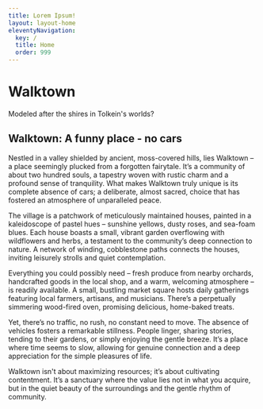 ```yaml
---
title: Lorem Ipsum!
layout: layout-home
eleventyNavigation:
  key: /
  title: Home
  order: 999
---
```


# Walktown

Modeled after the shires in Tolkein's worlds?

## Walktown: A funny place - no cars

Nestled in a valley shielded by ancient, moss-covered hills, lies Walktown – a place seemingly plucked from a forgotten fairytale. It’s a community of about two hundred souls, a tapestry woven with rustic charm and a profound sense of tranquility. What makes Walktown truly unique is its complete absence of cars; a deliberate, almost sacred, choice that has fostered an atmosphere of unparalleled peace.

The village is a patchwork of meticulously maintained houses, painted in a kaleidoscope of pastel hues – sunshine yellows, dusty roses, and sea-foam blues. Each house boasts a small, vibrant garden overflowing with wildflowers and herbs, a testament to the community’s deep connection to nature.  A network of winding, cobblestone paths connects the houses, inviting leisurely strolls and quiet contemplation. 

Everything you could possibly need – fresh produce from nearby orchards, handcrafted goods in the local shop, and a warm, welcoming atmosphere – is readily available. A small, bustling market square hosts daily gatherings featuring local farmers, artisans, and musicians.  There’s a perpetually simmering wood-fired oven, promising delicious, home-baked treats. 

Yet, there’s no traffic, no rush, no constant need to move.  The absence of vehicles fosters a remarkable stillness. People linger, sharing stories, tending to their gardens, or simply enjoying the gentle breeze. It’s a place where time seems to slow, allowing for genuine connection and a deep appreciation for the simple pleasures of life. 

Walktown isn't about maximizing resources; it’s about cultivating contentment. It’s a sanctuary where the value lies not in what you acquire, but in the quiet beauty of the surroundings and the gentle rhythm of community.